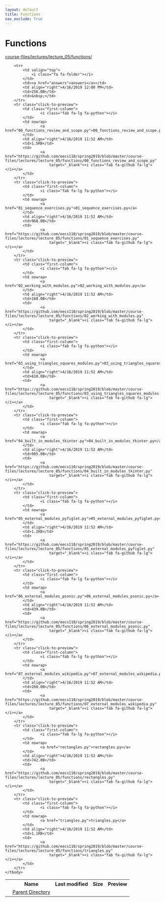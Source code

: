 ```yaml
---
layout: default
title: Functions
nav_exclude: True
---
```


# Functions

[course-files/lectures/lecture_05/functions/](.)

<table class="tbl-files">
    <tbody>
        <tr>
            <th valign="top"></th>
            <th>Name</th>
            <th>Last modified</th>
            <th>Size</th>
            <th>Preview</th>
        </tr>
        <tr>
            <td valign="top">
                <i class="fa fa-folder-open"></i>
            </td>
            <td><a href="../">Parent Directory</a></td>
            <td>&nbsp;</td>
            <td>&nbsp;</td>
            <td>&nbsp;</td>
        </tr>

        <tr>
            <td valign="top">
                <i class="fa fa-folder"></i>
            </td>
            <td><a href="answers">answers</a></td>
            <td align="right">4/16/2019 12:00 PM</td>
            <td>256.0B</td>
            <td>&nbsp;</td>
        </tr>
        <tr class="click-to-preview">
            <td class="first-column">
                    <i class="fab fa-lg fa-python"></i>
            </td>
            <td nowrap>
                    <a href="00_functions_review_and_scope.py">00_functions_review_and_scope.py</a>
            </td>
            <td align="right">4/16/2019 11:52 AM</td>
            <td>1.5KB</td>
            <td>
                    <a href="https://github.com/eecs110/spring2019/blob/master/course-files/lectures/lecture_05/functions/00_functions_review_and_scope.py"
                        target="_blank"><i class="fab fa-github fa-lg"></i></a>
            </td>
        </tr>
        <tr class="click-to-preview">
            <td class="first-column">
                    <i class="fab fa-lg fa-python"></i>
            </td>
            <td nowrap>
                    <a href="01_sequence_exercises.py">01_sequence_exercises.py</a>
            </td>
            <td align="right">4/16/2019 11:52 AM</td>
            <td>968.0B</td>
            <td>
                    <a href="https://github.com/eecs110/spring2019/blob/master/course-files/lectures/lecture_05/functions/01_sequence_exercises.py"
                        target="_blank"><i class="fab fa-github fa-lg"></i></a>
            </td>
        </tr>
        <tr class="click-to-preview">
            <td class="first-column">
                    <i class="fab fa-lg fa-python"></i>
            </td>
            <td nowrap>
                    <a href="02_working_with_modules.py">02_working_with_modules.py</a>
            </td>
            <td align="right">4/16/2019 11:52 AM</td>
            <td>168.0B</td>
            <td>
                    <a href="https://github.com/eecs110/spring2019/blob/master/course-files/lectures/lecture_05/functions/02_working_with_modules.py"
                        target="_blank"><i class="fab fa-github fa-lg"></i></a>
            </td>
        </tr>
        <tr class="click-to-preview">
            <td class="first-column">
                    <i class="fab fa-lg fa-python"></i>
            </td>
            <td nowrap>
                    <a href="03_using_triangles_squares_modules.py">03_using_triangles_squares_modules.py</a>
            </td>
            <td align="right">4/16/2019 11:52 AM</td>
            <td>610.0B</td>
            <td>
                    <a href="https://github.com/eecs110/spring2019/blob/master/course-files/lectures/lecture_05/functions/03_using_triangles_squares_modules.py"
                        target="_blank"><i class="fab fa-github fa-lg"></i></a>
            </td>
        </tr>
        <tr class="click-to-preview">
            <td class="first-column">
                    <i class="fab fa-lg fa-python"></i>
            </td>
            <td nowrap>
                    <a href="04_built_in_modules_tkinter.py">04_built_in_modules_tkinter.py</a>
            </td>
            <td align="right">4/16/2019 11:52 AM</td>
            <td>985.0B</td>
            <td>
                    <a href="https://github.com/eecs110/spring2019/blob/master/course-files/lectures/lecture_05/functions/04_built_in_modules_tkinter.py"
                        target="_blank"><i class="fab fa-github fa-lg"></i></a>
            </td>
        </tr>
        <tr class="click-to-preview">
            <td class="first-column">
                    <i class="fab fa-lg fa-python"></i>
            </td>
            <td nowrap>
                    <a href="05_external_modules_pyfiglet.py">05_external_modules_pyfiglet.py</a>
            </td>
            <td align="right">4/16/2019 11:52 AM</td>
            <td>1.2KB</td>
            <td>
                    <a href="https://github.com/eecs110/spring2019/blob/master/course-files/lectures/lecture_05/functions/05_external_modules_pyfiglet.py"
                        target="_blank"><i class="fab fa-github fa-lg"></i></a>
            </td>
        </tr>
        <tr class="click-to-preview">
            <td class="first-column">
                    <i class="fab fa-lg fa-python"></i>
            </td>
            <td nowrap>
                    <a href="06_external_modules_psonic.py">06_external_modules_psonic.py</a>
            </td>
            <td align="right">4/16/2019 11:52 AM</td>
            <td>439.0B</td>
            <td>
                    <a href="https://github.com/eecs110/spring2019/blob/master/course-files/lectures/lecture_05/functions/06_external_modules_psonic.py"
                        target="_blank"><i class="fab fa-github fa-lg"></i></a>
            </td>
        </tr>
        <tr class="click-to-preview">
            <td class="first-column">
                    <i class="fab fa-lg fa-python"></i>
            </td>
            <td nowrap>
                    <a href="07_external_modules_wikipedia.py">07_external_modules_wikipedia.py</a>
            </td>
            <td align="right">4/16/2019 11:52 AM</td>
            <td>260.0B</td>
            <td>
                    <a href="https://github.com/eecs110/spring2019/blob/master/course-files/lectures/lecture_05/functions/07_external_modules_wikipedia.py"
                        target="_blank"><i class="fab fa-github fa-lg"></i></a>
            </td>
        </tr>
        <tr class="click-to-preview">
            <td class="first-column">
                    <i class="fab fa-lg fa-python"></i>
            </td>
            <td nowrap>
                    <a href="rectangles.py">rectangles.py</a>
            </td>
            <td align="right">4/16/2019 11:52 AM</td>
            <td>742.0B</td>
            <td>
                    <a href="https://github.com/eecs110/spring2019/blob/master/course-files/lectures/lecture_05/functions/rectangles.py"
                        target="_blank"><i class="fab fa-github fa-lg"></i></a>
            </td>
        </tr>
        <tr class="click-to-preview">
            <td class="first-column">
                    <i class="fab fa-lg fa-python"></i>
            </td>
            <td nowrap>
                    <a href="triangles.py">triangles.py</a>
            </td>
            <td align="right">4/16/2019 11:52 AM</td>
            <td>1.1KB</td>
            <td>
                    <a href="https://github.com/eecs110/spring2019/blob/master/course-files/lectures/lecture_05/functions/triangles.py"
                        target="_blank"><i class="fab fa-github fa-lg"></i></a>
            </td>
        </tr>
    </tbody>
</table>

